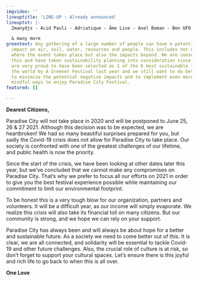 ```yaml
---
imgvideo: ''
lineuptitle: 'LINE-UP : Already announced'
lineuptxt: |-
  2manydjs - Acid Pauli - Adriatique - Âme Live - Axel Boman - Ben UFO - Ceephax Acid Crew Live - Charlotte Adigéry - Courtesy - Dan Shake - Edward - Hunee - Innellea Live - Jaguar Jaguar - Kalabrese & Rumpelorchester - Kerri Chandler - KiNK Live - Kruder & Dorfmeister - Leafar Legov Live - Levon Vincent - Lola Haro - Map.ache Live - Max Cooper Live - Mézigue - Move D - Mr. G Live - Nico Morano - Or:la - Ry X & Frank Wiedemann present Howling - Trikk - Vril Live

  & many more
greentext: Any gathering of a large number of people can have a potential negative
  impact on air, soil, water, resources and people. This includes not only the location
  where the event takes place but also the impacts beyond. We are conscious about
  this and have taken sustainability planning into consideration since day one. We
  are very proud to have been selected as 1 of the 6 most sustainable festivals in
  the world by A Greener Festival last year and we still want to do better. We promise
  to minimize the potential negative impacts and to implement even more ecologically
  mindful ways to enjoy Paradise City Festival.
featured: []

---
```

**Dearest Citizens,**

Paradise City will not take place in 2020 and will be postponed to June 25, 26 & 27 2021. Although this decision was to be expected, we are heartbroken! We had so many beautiful surprises prepared for you, but sadly the Covid-19 crisis does not allow for Paradise City to take place. Our society is confronted with one of the greatest challenges of our lifetime, and public health is now the priority.

Since the start of the crisis, we have been looking at other dates later this year, but we’ve concluded that we cannot make any compromises on Paradise City. That’s why we prefer to focus all our efforts on 2021 in order to give you the best festival experience possible while maintaining our commitment to limit our environmental footprint.

To be honest this is a very tough blow for our organization, partners and volunteers. It will be a difficult year, as our income will simply evaporate. We realize this crisis will also take its financial toll on many citizens. But our community is strong, and we hope we can rely on your support.

Paradise City has always been and will always be about hope for a better and sustainable future. As a society we need to come better out of this. It is clear, we are all connected, and solidarity will be essential to tackle Covid-19 and other future challenges. Also, the crucial role of culture is at risk, so don’t forget to support your cultural spaces. Let’s ensure there is this joyful and rich life to go back to when this is all over.

**One Love**